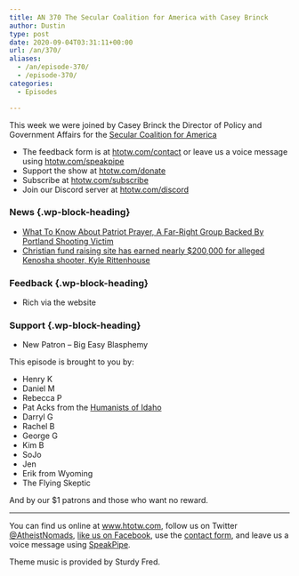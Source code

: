 ```yaml
---
title: AN 370 The Secular Coalition for America with Casey Brinck
author: Dustin
type: post
date: 2020-09-04T03:31:11+00:00
url: /an/370/
aliases:
  - /an/episode-370/
  - /episode-370/
categories:
  - Episodes

---
```

<div id="buzzsprout-player-10552739"></div><script src="https://www.buzzsprout.com/1983601/10552739-370-the-secular-coalition-for-america-with-casey-brinck.js?container_id=buzzsprout-player-10552739&player=small" type="text/javascript" charset="utf-8"></script>

This week we were joined by Casey Brinck the Director of Policy and Government Affairs for the [Secular Coalition for America][1]

<!--more-->

 * The feedback form is at [htotw.com/contact](https://htotw.com/contact) or leave us a voice message using <a href="https://htotw.com/speakpipe" target="_blank" rel="noopener noreferrer">htotw.com/speakpipe</a>
 * Support the show at <a href="https://htotw.com/donate" target="_blank" rel="payment noopener noreferrer">htotw.com/donate</a>
 * Subscribe at <a href="https://htotw.com/subscribe" target="_blank" rel="noopener noreferrer">htotw.com/subscribe</a>
 * Join our Discord server at <a href="https://htotw.com/discord" target="_blank" rel="noopener noreferrer">htotw.com/discord</a>

### News {.wp-block-heading}

  * [What To Know About Patriot Prayer, A Far-Right Group Backed By Portland Shooting Victim][2]
  * [Christian fund raising site has earned nearly $200,000 for alleged Kenosha shooter, Kyle Rittenhouse][3]

### Feedback {.wp-block-heading}

  * Rich via the website

### Support {.wp-block-heading}

  * New Patron &#8211; Big Easy Blasphemy

This episode is brought to you by:

  * Henry K
  * Daniel M
  * Rebecca P
  * Pat Acks from the <a href="https://www.humanistsofidaho.org" target="_blank" rel="noopener noreferrer">Humanists of Idaho</a>
  * Darryl G
  * Rachel B
  * George G
  * Kim B
  * SoJo
  * Jen
  * Erik from Wyoming
  * The Flying Skeptic

And by our $1 patrons and those who want no reward.

<hr class="wp-block-separator" />

You can find us online at <a href="https://www.htotw.com/" target="_blank" rel="noopener noreferrer">www.htotw.com</a>, follow us on Twitter <a href="https://htotw.com/twitter" target="_blank" rel="noopener noreferrer">@AtheistNomads</a>, <a href="https://htotw.com/facebook" target="_blank" rel="noopener noreferrer">like us on Facebook</a>, use the [contact form](https://htotw.com/contact), and leave us a voice message using <a href="https://htotw.com/speakpipe" target="_blank" rel="noopener noreferrer">SpeakPipe</a>.

Theme music is provided by Sturdy Fred.

 [1]: https://secular.org
 [2]: https://m.huffpost.com/us/entry/us_5f4ea8f0c5b69eb5c0358c26
 [3]: https://religionnews.com/2020/08/29/christian-fund-raising-site-has-earned-nearly-200000-for-alleged-kenosha-shooter-kyle-rittenhouse/
